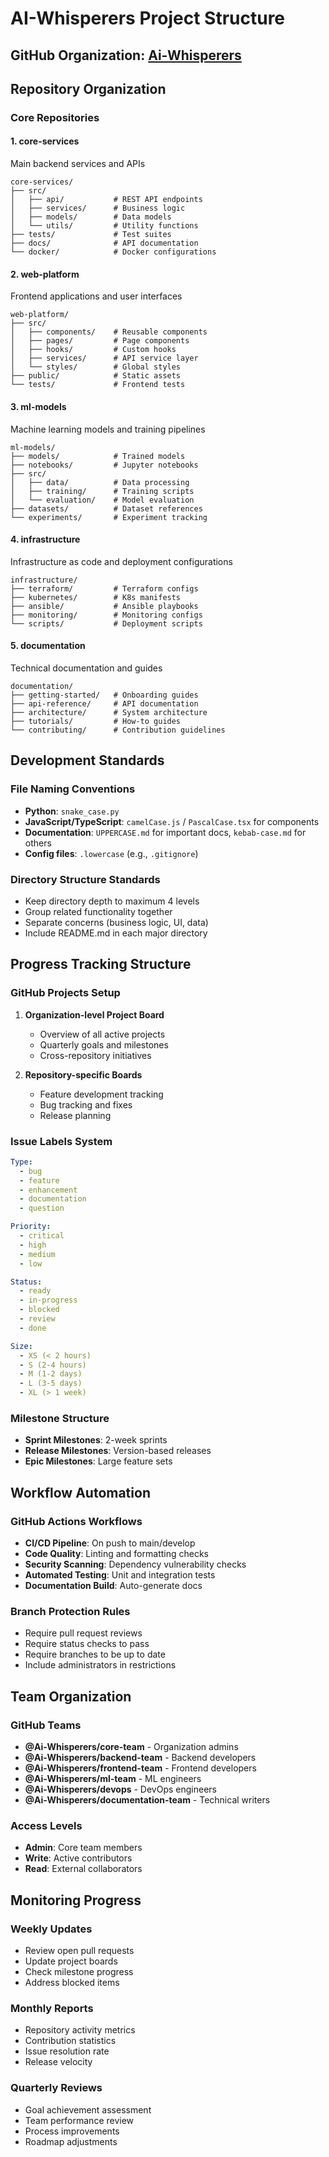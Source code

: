 # AI-Whisperers Project Structure

## GitHub Organization: [Ai-Whisperers](https://github.com/Ai-Whisperers)

## Repository Organization

### Core Repositories

#### 1. **core-services**
Main backend services and APIs
```
core-services/
├── src/
│   ├── api/           # REST API endpoints
│   ├── services/      # Business logic
│   ├── models/        # Data models
│   └── utils/         # Utility functions
├── tests/             # Test suites
├── docs/              # API documentation
└── docker/            # Docker configurations
```

#### 2. **web-platform**
Frontend applications and user interfaces
```
web-platform/
├── src/
│   ├── components/    # Reusable components
│   ├── pages/         # Page components
│   ├── hooks/         # Custom hooks
│   ├── services/      # API service layer
│   └── styles/        # Global styles
├── public/            # Static assets
└── tests/             # Frontend tests
```

#### 3. **ml-models**
Machine learning models and training pipelines
```
ml-models/
├── models/            # Trained models
├── notebooks/         # Jupyter notebooks
├── src/
│   ├── data/          # Data processing
│   ├── training/      # Training scripts
│   └── evaluation/    # Model evaluation
├── datasets/          # Dataset references
└── experiments/       # Experiment tracking
```

#### 4. **infrastructure**
Infrastructure as code and deployment configurations
```
infrastructure/
├── terraform/         # Terraform configs
├── kubernetes/        # K8s manifests
├── ansible/           # Ansible playbooks
├── monitoring/        # Monitoring configs
└── scripts/           # Deployment scripts
```

#### 5. **documentation**
Technical documentation and guides
```
documentation/
├── getting-started/   # Onboarding guides
├── api-reference/     # API documentation
├── architecture/      # System architecture
├── tutorials/         # How-to guides
└── contributing/      # Contribution guidelines
```

## Development Standards

### File Naming Conventions
- **Python**: `snake_case.py`
- **JavaScript/TypeScript**: `camelCase.js` / `PascalCase.tsx` for components
- **Documentation**: `UPPERCASE.md` for important docs, `kebab-case.md` for others
- **Config files**: `.lowercase` (e.g., `.gitignore`)

### Directory Structure Standards
- Keep directory depth to maximum 4 levels
- Group related functionality together
- Separate concerns (business logic, UI, data)
- Include README.md in each major directory

## Progress Tracking Structure

### GitHub Projects Setup
1. **Organization-level Project Board**
   - Overview of all active projects
   - Quarterly goals and milestones
   - Cross-repository initiatives

2. **Repository-specific Boards**
   - Feature development tracking
   - Bug tracking and fixes
   - Release planning

### Issue Labels System
```yaml
Type:
  - bug
  - feature
  - enhancement
  - documentation
  - question

Priority:
  - critical
  - high
  - medium
  - low

Status:
  - ready
  - in-progress
  - blocked
  - review
  - done

Size:
  - XS (< 2 hours)
  - S (2-4 hours)
  - M (1-2 days)
  - L (3-5 days)
  - XL (> 1 week)
```

### Milestone Structure
- **Sprint Milestones**: 2-week sprints
- **Release Milestones**: Version-based releases
- **Epic Milestones**: Large feature sets

## Workflow Automation

### GitHub Actions Workflows
- **CI/CD Pipeline**: On push to main/develop
- **Code Quality**: Linting and formatting checks
- **Security Scanning**: Dependency vulnerability checks
- **Automated Testing**: Unit and integration tests
- **Documentation Build**: Auto-generate docs

### Branch Protection Rules
- Require pull request reviews
- Require status checks to pass
- Require branches to be up to date
- Include administrators in restrictions

## Team Organization

### GitHub Teams
- **@Ai-Whisperers/core-team** - Organization admins
- **@Ai-Whisperers/backend-team** - Backend developers
- **@Ai-Whisperers/frontend-team** - Frontend developers
- **@Ai-Whisperers/ml-team** - ML engineers
- **@Ai-Whisperers/devops** - DevOps engineers
- **@Ai-Whisperers/documentation-team** - Technical writers

### Access Levels
- **Admin**: Core team members
- **Write**: Active contributors
- **Read**: External collaborators

## Monitoring Progress

### Weekly Updates
- Review open pull requests
- Update project boards
- Check milestone progress
- Address blocked items

### Monthly Reports
- Repository activity metrics
- Contribution statistics
- Issue resolution rate
- Release velocity

### Quarterly Reviews
- Goal achievement assessment
- Team performance review
- Process improvements
- Roadmap adjustments